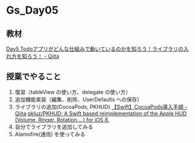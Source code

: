 # Gs_Day05

## 教材
[Day5 Todoアプリがどんな仕組みで動いているのかを知ろう！ライブラリの入れ方を知ろう！ - Qiita](https://qiita.com/yamatatsu10969/private/df4fa0a8a2676b36d8fe)

## 授業でやること

1. 復習（tableView の使い方、delegate の使い方）
2. 追加機能実装（編集、削除、UserDefaults への保存）
3. ライブラリの追加(CocoaPods, PKHUD)
[【Swift】CocoaPods導入手順 - Qiita](https://qiita.com/ShinokiRyosei/items/3090290cb72434852460)
[pkluz/PKHUD: A Swift based reimplementation of the Apple HUD (Volume, Ringer, Rotation,…) for iOS 8.](https://github.com/pkluz/PKHUD)
4. 自分でライブラリを追加してみる
5. Alamofire(通信) を使ってみる

